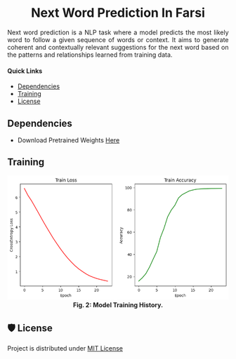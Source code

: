 <p align="center">
  <h1 align="center" >Next Word Prediction In Farsi</h1>
</p>

<body>
    <p align="justify">
        Next word prediction is a NLP task
        where a model predicts the most likely word to follow a given sequence of words or context.
        It aims to generate coherent and contextually relevant suggestions
        for the next word based on the patterns and relationships learned from training data.
    </p>
</body>

#### **Quick Links**
- [Dependencies](#Dependencies)
- [Training](#Training)
- [License](#License)

## Dependencies
- Download Pretrained Weights [Here](https://huggingface.co/ordaktaktak/Next-Word-Prediction)

## Training
<p align="center">
  <div align="center"><img src="model_history.png"></div>
  <div align="center"><figcaption><strong>Fig. 2: Model Training History.</strong></figcaption></div>
</p>

## 🛡️ License <a name="license"></a>
Project is distributed under [MIT License](https://github.com/Saeed-Biabani/Next-Word-Prediction/blob/main/LICENSE)
